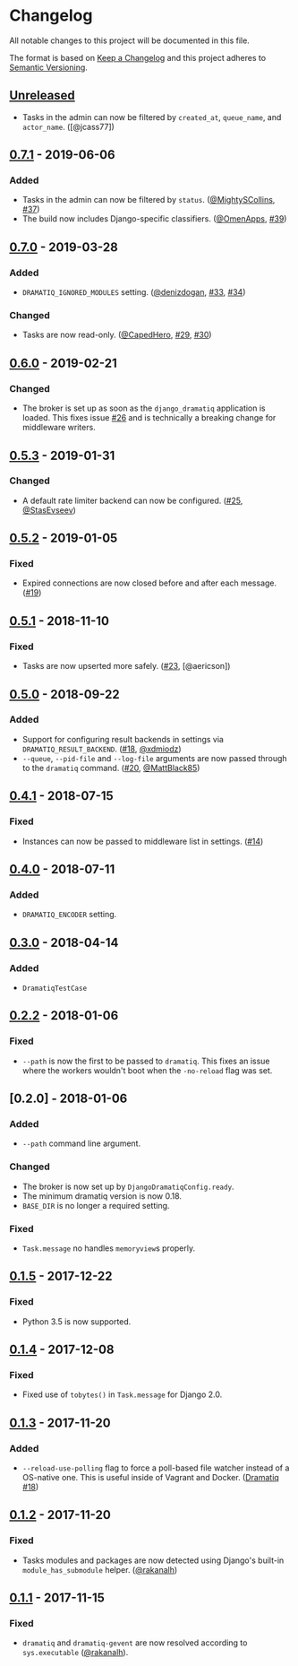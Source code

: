 # Changelog

All notable changes to this project will be documented in this file.

The format is based on [Keep a Changelog](http://keepachangelog.com/en/1.0.0/)
and this project adheres to [Semantic Versioning](http://semver.org/spec/v2.0.0.html).

## [Unreleased]

- Tasks in the admin can now be filtered by ``created_at``, ``queue_name``,
  and ``actor_name``. ([@jcass77])

## [0.7.1] - 2019-06-06
### Added

- Tasks in the admin can now be filtered by ``status``. ([@MightySCollins], [#37])
- The build now includes Django-specific classifiers. ([@OmenApps], [#39])

[@MightySCollins]: https://github.com/MightySCollins
[#37]: https://github.com/Bogdanp/django_dramatiq/pull/37
[@OmenApps]: https://github.com/OmenApps
[#39]: https://github.com/Bogdanp/django_dramatiq/pull/39

## [0.7.0] - 2019-03-28
### Added

- `DRAMATIQ_IGNORED_MODULES` setting.  ([@denizdogan], [#33], [#34])

[@denizdogan]: https://github.com/denizdogan
[#33]: https://github.com/Bogdanp/django_dramatiq/issues/33
[#34]: https://github.com/Bogdanp/django_dramatiq/pull/34

### Changed

- Tasks are now read-only.  ([@CapedHero], [#29], [#30])

[@CapedHero]: https://github.com/CapedHero
[#29]: https://github.com/Bogdanp/django_dramatiq/issues/29
[#30]: https://github.com/Bogdanp/django_dramatiq/issues/30

## [0.6.0] - 2019-02-21
### Changed

- The broker is set up as soon as the `django_dramatiq` application is
  loaded.  This fixes issue [#26] and is technically a breaking change
  for middleware writers.

[#26]: https://github.com/Bogdanp/django_dramatiq/issues/26

## [0.5.3] - 2019-01-31
### Changed

- A default rate limiter backend can now be configured.  ([#25], [@StasEvseev])

[#25]: https://github.com/Bogdanp/django_dramatiq/pull/25
[@StasEvseev]: https://github.com/StasEvseev

## [0.5.2] - 2019-01-05
### Fixed

- Expired connections are now closed before and after each message. ([#19])

[#19]: https://github.com/Bogdanp/django_dramatiq/issues/19

## [0.5.1] - 2018-11-10
### Fixed

- Tasks are now upserted more safely. ([#23], [@aericson])

[#23]: https://github.com/Bogdanp/django_dramatiq/pull/23
[#@aericson]: https://github.com/aericson

## [0.5.0] - 2018-09-22
### Added

- Support for configuring result backends in settings via
  `DRAMATIQ_RESULT_BACKEND`. ([#18], [@xdmiodz])
- `--queue`, `--pid-file` and `--log-file` arguments are now passed
  through to the `dramatiq` command.  ([#20], [@MattBlack85])

[#18]: https://github.com/Bogdanp/django_dramatiq/pull/18
[#20]: https://github.com/Bogdanp/django_dramatiq/pull/20
[@MattBlack85]: https://github.com/MattBlack85
[@xdmiodz]: https://github.com/xdmiodz

## [0.4.1] - 2018-07-15
### Fixed

- Instances can now be passed to middleware list in settings.  ([#14])

[#14]: https://github.com/Bogdanp/django_dramatiq/issues/14

## [0.4.0] - 2018-07-11
### Added

- `DRAMATIQ_ENCODER` setting.

## [0.3.0] - 2018-04-14
### Added

- `DramatiqTestCase`

## [0.2.2] - 2018-01-06
### Fixed

- `--path` is now the first to be passed to `dramatiq`.  This fixes an
  issue where the workers wouldn't boot when the `-no-reload` flag was
  set.

## [0.2.0] - 2018-01-06
### Added

- `--path` command line argument.

### Changed

- The broker is now set up by `DjangoDramatiqConfig.ready`.
- The minimum dramatiq version is now 0.18.
- `BASE_DIR` is no longer a required setting.

### Fixed

- `Task.message` no handles `memoryview`s properly.

## [0.1.5] - 2017-12-22
### Fixed

- Python 3.5 is now supported.

## [0.1.4] - 2017-12-08
### Fixed

- Fixed use of `tobytes()` in `Task.message` for Django 2.0.

## [0.1.3] - 2017-11-20
### Added

- `--reload-use-polling` flag to force a poll-based file watcher
  instead of a OS-native one.  This is useful inside of Vagrant and
  Docker. ([Dramatiq #18])

[Dramatiq #18]: https://github.com/Bogdanp/dramatiq/issues/18

## [0.1.2] - 2017-11-20
### Fixed

- Tasks modules and packages are now detected using Django's built-in
  ``module_has_submodule`` helper. ([@rakanalh])

[@rakanalh]: https://github.com/rakanalh

## [0.1.1] - 2017-11-15
### Fixed

- `dramatiq` and `dramatiq-gevent` are now resolved according to
  `sys.executable` ([@rakanalh]).

[@rakanalh]: https://github.com/rakanalh


[Unreleased]: https://github.com/Bogdanp/django_dramatiq/compare/v0.7.1...HEAD
[0.7.1]: https://github.com/Bogdanp/django_dramatiq/compare/v0.7.0...v0.7.1
[0.7.0]: https://github.com/Bogdanp/django_dramatiq/compare/v0.6.0...v0.7.0
[0.6.0]: https://github.com/Bogdanp/django_dramatiq/compare/v0.5.3...v0.6.0
[0.5.3]: https://github.com/Bogdanp/django_dramatiq/compare/v0.5.2...v0.5.3
[0.5.2]: https://github.com/Bogdanp/django_dramatiq/compare/v0.5.1...v0.5.2
[0.5.1]: https://github.com/Bogdanp/django_dramatiq/compare/v0.5.0...v0.5.1
[0.5.0]: https://github.com/Bogdanp/django_dramatiq/compare/v0.4.1...v0.5.0
[0.4.1]: https://github.com/Bogdanp/django_dramatiq/compare/v0.4.0...v0.4.1
[0.4.0]: https://github.com/Bogdanp/django_dramatiq/compare/v0.3.0...v0.4.0
[0.3.0]: https://github.com/Bogdanp/django_dramatiq/compare/v0.2.2...v0.3.0
[0.2.2]: https://github.com/Bogdanp/django_dramatiq/compare/v0.2.1...v0.2.2
[0.2.1]: https://github.com/Bogdanp/django_dramatiq/compare/v0.2.0...v0.2.1
[0.1.5]: https://github.com/Bogdanp/django_dramatiq/compare/v0.1.4...v0.1.5
[0.1.4]: https://github.com/Bogdanp/django_dramatiq/compare/v0.1.3...v0.1.4
[0.1.3]: https://github.com/Bogdanp/django_dramatiq/compare/v0.1.2...v0.1.3
[0.1.2]: https://github.com/Bogdanp/django_dramatiq/compare/v0.1.1...v0.1.2
[0.1.1]: https://github.com/Bogdanp/django_dramatiq/compare/v0.1.0...v0.1.1
